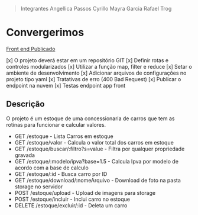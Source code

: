 > Integrantes
> Angellica Passos
> Cyrillo
> Mayra Garcia
> Rafael Trog

# Convergerimos

[Front end Publicado](https://covid-coron.ga/)

[x] O projeto deverá estar em um repositório GIT
[x] Definir rotas e controles modularizados
[x] Utilizar a função map, filter e reduce
[x] Setar o ambiente de desenvolvimento
[x] Adicionar arquivos de configurações no projeto tipo yaml
[x] Tratativas de erro (400 Bad Request)
[x] Publicar o endpoint na nuvem
[x] Testas endpoint app front

## Descrição

O projeto é um estoque de uma concessionaria de carros que tem as rotinas para funcionar e calcular valores.

- GET /estoque - Lista Carros em estoque
- GET /estoque/valor - Calcula o valor total dos carros em estoque
- GET /estoque/buscar/:filtro?s=value - Filtra por qualquer propriedade gravada
- GET /estoque/:modelo/ipva?base=1.5 - Calcula Ipva por modelo de acordo com a base de calculo
- GET /estoque/:id - Busca carro por ID
- GET /estoque/download/:nomeArquivo - Download de foto na pasta storage no servidor
- POST /estoque/upload - Upload de imagens para storage
- POST /estoque/incluir - Inclui carro no estoque
- DELETE /estoque/excluir/:id - Deleta um carro
